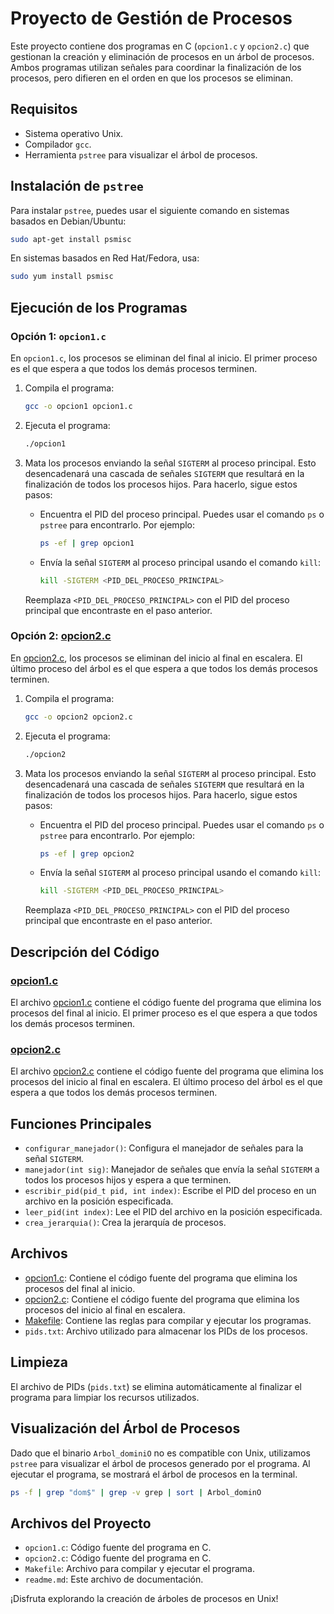 # Proyecto de Gestión de Procesos

Este proyecto contiene dos programas en C (`opcion1.c` y `opcion2.c`) que gestionan la creación y eliminación de procesos en un árbol de procesos. Ambos programas utilizan señales para coordinar la finalización de los procesos, pero difieren en el orden en que los procesos se eliminan.

## Requisitos

- Sistema operativo Unix.
- Compilador `gcc`.
- Herramienta `pstree` para visualizar el árbol de procesos.

## Instalación de `pstree`

Para instalar `pstree`, puedes usar el siguiente comando en sistemas basados en Debian/Ubuntu:

```sh
sudo apt-get install psmisc
```

En sistemas basados en Red Hat/Fedora, usa:

```sh
sudo yum install psmisc
```

## Ejecución de los Programas

### Opción 1: `opcion1.c`

En `opcion1.c`, los procesos se eliminan del final al inicio. El primer proceso es el que espera a que todos los demás procesos terminen.

1. Compila el programa:
    ```sh
    gcc -o opcion1 opcion1.c
    ```

2. Ejecuta el programa:
    ```sh
    ./opcion1
    ```

3. Mata los procesos enviando la señal `SIGTERM` al proceso principal. Esto desencadenará una cascada de señales `SIGTERM` que resultará en la finalización de todos los procesos hijos. Para hacerlo, sigue estos pasos:

    - Encuentra el PID del proceso principal. Puedes usar el comando `ps` o `pstree` para encontrarlo. Por ejemplo:
    
        ```sh
        ps -ef | grep opcion1
        ```

    - Envía la señal `SIGTERM` al proceso principal usando el comando `kill`:

        ```sh
        kill -SIGTERM <PID_DEL_PROCESO_PRINCIPAL>
        ```

    Reemplaza `<PID_DEL_PROCESO_PRINCIPAL>` con el PID del proceso principal que encontraste en el paso anterior.

### Opción 2: [opcion2.c](http://_vscodecontentref_/3)

En [opcion2.c](http://_vscodecontentref_/4), los procesos se eliminan del inicio al final en escalera. El último proceso del árbol es el que espera a que todos los demás procesos terminen.

1. Compila el programa:
    ```sh
    gcc -o opcion2 opcion2.c
    ```

2. Ejecuta el programa:
    ```sh
    ./opcion2
    ```

3. Mata los procesos enviando la señal `SIGTERM` al proceso principal. Esto desencadenará una cascada de señales `SIGTERM` que resultará en la finalización de todos los procesos hijos. Para hacerlo, sigue estos pasos:

    - Encuentra el PID del proceso principal. Puedes usar el comando `ps` o `pstree` para encontrarlo. Por ejemplo:
    
        ```sh
        ps -ef | grep opcion2
        ```

    - Envía la señal `SIGTERM` al proceso principal usando el comando `kill`:

        ```sh
        kill -SIGTERM <PID_DEL_PROCESO_PRINCIPAL>
        ```

    Reemplaza `<PID_DEL_PROCESO_PRINCIPAL>` con el PID del proceso principal que encontraste en el paso anterior.

## Descripción del Código

### [opcion1.c](http://_vscodecontentref_/5)

El archivo [opcion1.c](http://_vscodecontentref_/6) contiene el código fuente del programa que elimina los procesos del final al inicio. El primer proceso es el que espera a que todos los demás procesos terminen.

### [opcion2.c](http://_vscodecontentref_/7)

El archivo [opcion2.c](http://_vscodecontentref_/8) contiene el código fuente del programa que elimina los procesos del inicio al final en escalera. El último proceso del árbol es el que espera a que todos los demás procesos terminen.

## Funciones Principales

- `configurar_manejador()`: Configura el manejador de señales para la señal `SIGTERM`.
- `manejador(int sig)`: Manejador de señales que envía la señal `SIGTERM` a todos los procesos hijos y espera a que terminen.
- `escribir_pid(pid_t pid, int index)`: Escribe el PID del proceso en un archivo en la posición especificada.
- `leer_pid(int index)`: Lee el PID del archivo en la posición especificada.
- `crea_jerarquia()`: Crea la jerarquía de procesos.

## Archivos

- [opcion1.c](http://_vscodecontentref_/9): Contiene el código fuente del programa que elimina los procesos del final al inicio.
- [opcion2.c](http://_vscodecontentref_/10): Contiene el código fuente del programa que elimina los procesos del inicio al final en escalera.
- [Makefile](http://_vscodecontentref_/11): Contiene las reglas para compilar y ejecutar los programas.
- `pids.txt`: Archivo utilizado para almacenar los PIDs de los procesos.

## Limpieza

El archivo de PIDs (`pids.txt`) se elimina automáticamente al finalizar el programa para limpiar los recursos utilizados.

## Visualización del Árbol de Procesos

Dado que el binario `Arbol_dominiO` no es compatible con Unix, utilizamos `pstree` para visualizar el árbol de procesos generado por el programa. Al ejecutar el programa, se mostrará el árbol de procesos en la terminal.

```sh
ps -f | grep "dom$" | grep -v grep | sort | Arbol_dominO
```

## Archivos del Proyecto

- `opcion1.c`: Código fuente del programa en C.
- `opcion2.c`: Código fuente del programa en C.
- `Makefile`: Archivo para compilar y ejecutar el programa.
- `readme.md`: Este archivo de documentación.

¡Disfruta explorando la creación de árboles de procesos en Unix!
